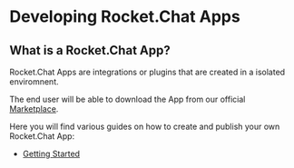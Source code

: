 # Developing Rocket.Chat Apps

## What is a Rocket.Chat App?

Rocket.Chat Apps are integrations or plugins that are created in a isolated enviromnent.

The end user will be able to download the App from our official [Marketplace](https://rocket.chat/marketplace).

Here you will find various guides on how to create and publish your own Rocket.Chat App:

- [Getting Started](/getting-started)